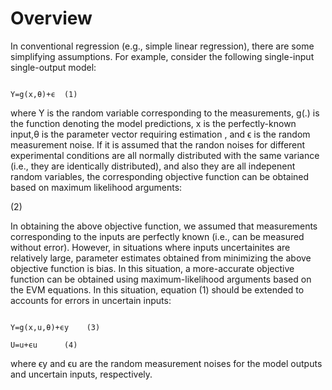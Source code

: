 # Overview

In conventional regression (e.g., simple linear regression), there are some simplifying assumptions. For example, consider the following single-input single-output model:
   
                                                                    Y=g(x,θ)+ϵ  (1)
 where Y is the random variable corresponding to the measurements, g(.) is the function denoting the model predictions, x is the perfectly-known input,θ is the parameter vector requiring estimation , and ϵ is the random measurement noise. If it is assumed that the randon noises for different experimental conditions are all normally distributed with the same variance (i.e., they are identically distributed), and also they are all indepenent random variables, the corresponding objective function can be obtained based on maximum likelihood arguments:
 
 ![]()(2)

In obtaining the above objective function, we assumed that measurements corresponding to the inputs are perfectly known (i.e., can be measured without error). However, in situations where inputs uncertainites are relatively large, parameter estimates obtained from minimizing the above objective function is bias. In this situation, a more-accurate objective function can be obtained using maximum-likelihood arguments based on the EVM equations. In this situation, equation (1) should be extended to accounts for errors in uncertain inputs:

                                                                Y=g(x,u,θ)+ϵy    (3)
                                                                     U=u+ϵu      (4)
                                                                     
where ϵy and ϵu are the random measurement noises for the model outputs and uncertain inputs, respectively.
 
